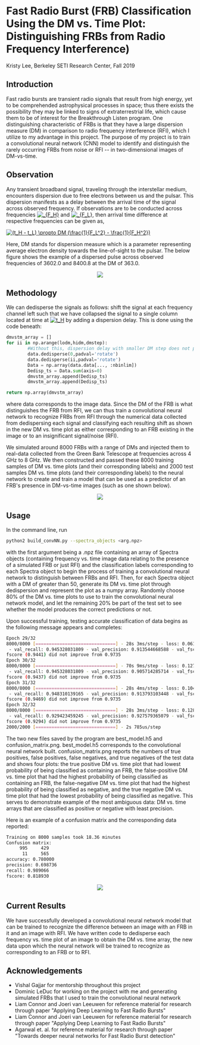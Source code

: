 # Fast Radio Burst (FRB) Classification Using the DM vs. Time Plot: Distinguishing FRBs from Radio Frequency Interference)
Kristy Lee, Berkeley SETI Research Center, Fall 2019

## Introduction
Fast radio bursts are transient radio signals that result from high energy, yet to be comprehended astrophysical processes in space; thus there exists the possibility they may be linked to signs of extraterrestrial life, which cause them to be of interest for the Breakthrough Listen program. One distinguishing characteristic of FRBs is that they have a large dispersion measure (DM) in comparison to radio frequency interference (RFI), which I utilize to my advantage in this project. The purpose of my project is to train a convolutional neural network (CNN) model to identify and distinguish the rarely occurring FRBs from noise or RFI -- in two-dimensional images of DM-vs-time. 

## Observation
Any transient broadband signal, traveling through the interstellar medium, encounters dispersion due to free electrons between us and the pulsar. This dispersion manifests as a delay between the arrival time of the signal across observed frequency. If observations are to be conducted across frequencies <a href="https://www.codecogs.com/eqnedit.php?latex=_{F_H}" target="_blank"><img src="https://latex.codecogs.com/gif.latex?_{F_H}" title="_{F_H}" /></a> and <a href="https://www.codecogs.com/eqnedit.php?latex=_{F_L}" target="_blank"><img src="https://latex.codecogs.com/gif.latex?_{F_L}" title="_{F_L}" /></a>, then arrival time difference at respective frequencies can be given as, 

<a href="https://www.codecogs.com/eqnedit.php?latex=(t_H&space;-&space;t_L)&space;\propto&space;DM&space;(\frac{1}{F_L^2}&space;-&space;\frac{1}{F_H^2})" target="_blank"><img src="https://latex.codecogs.com/gif.latex?(t_H&space;-&space;t_L)&space;\propto&space;DM&space;(\frac{1}{F_L^2}&space;-&space;\frac{1}{F_H^2})" title="(t_H - t_L) \propto DM (\frac{1}{F_L^2} - \frac{1}{F_H^2})" /></a>

Here, DM stands for dispersion measure which is a parameter representing average electron density towards the line-of-sight to the pulsar. The below figure shows the example of a dispersed pulse across observed frequencies of 3602.0 and 8400.8 at the DM of 363.0. 

<p align="center">
  <img src="plots/dispersedsignal.png">
</p>


## Methodology
We can dedisperse the signals as follows: shift the signal at each frequency channel left such that we have collapsed the signal to a single column located at time at <a href="https://www.codecogs.com/eqnedit.php?latex=t_H" target="_blank"><img src="https://latex.codecogs.com/gif.latex?t_H" title="t_H" /></a> by adding a dispersion delay. This is done using the code beneath:

```python
dmvstm_array = []
for ii in np.arange(lodm,hidm,dmstep):
        #Without this, dispersion delay with smaller DM step does not produce delay close to bin width
        data.dedisperse(0,padval='rotate')
        data.dedisperse(ii,padval='rotate')
        Data = np.array(data.data[..., :nbinlim])
        Dedisp_ts = Data.sum(axis=0)
        dmvstm_array.append(Dedisp_ts)
        dmvstm_array.append(Dedisp_ts)

return np.array(dmvstm_array)
```

where data corresponds to the image data. Since the DM of the FRB is what distinguishes the FRB from RFI, we can thus train a convolutional neural network to recognize FRBs from RFI through the numerical data collected from dedispersing each signal and classifying each resulting shift as shown in the new DM vs. time plot as either corresponding to an FRB existing in the image or to an insignificant signal/noise (RFI). 

We simulated around 8000 FRBs with a range of DMs and injected them to real-data collected from the Green Bank Telescope at frequencies across 4 GHz to 8 GHz.  We then constructed and passed these 8000 training samples of DM vs. time plots (and their corresponding labels) and 2000 test samples DM vs. time plots (and their corresponding labels) to the neural network to create and train a model that can be used as a predictor of an FRB's presence in DM-vs-time images (such as one shown below).

<p align="center">
  <img src="plots/dmvstime_dedispersedsignal.png">
</p>


## Usage
In the command line, run 

```bash
python2 build_convNN.py --spectra_objects <arg.npz>
```

with the first argument being a .npz file containing an array of Spectra objects (containing frequency vs. time image data relating to the presence of a simulated FRB or just RFI) and the classification labels corresponding to each Spectra object to begin the process of training a convolutional neural network to distinguish between FRBs and RFI. Then, for each Spectra object with a DM of greater than 50, generate its DM vs. time plot through dedispersion and represent the plot as a numpy array. Randomly choose 80% of the DM vs. time plots to use to train the convolutional neural network model, and let the remaining 20% be part of the test set to see whether the model produces the correct predictions or not.

Upon successful training, testing accurate classification of data begins as the following message appears and completes:

```bash
Epoch 29/32
8000/8000 [==============================] - 28s 3ms/step - loss: 0.0610 - acc: 0.9869 - val_loss: 0.3403 - val_acc: 0.9275
 - val_recall: 0.945328031809 - val_precision: 0.913544668588 - val_fscore: 0.944064755069
fscore (0.9441) did not improve from 0.9735
Epoch 30/32
8000/8000 [==============================] - 70s 9ms/step - loss: 0.1279 - acc: 0.9704 - val_loss: 0.2192 - val_acc: 0.9230
 - val_recall: 0.945328031809 - val_precision: 0.905714285714 - val_fscore: 0.943740458015
fscore (0.9437) did not improve from 0.9735
Epoch 31/32
8000/8000 [==============================] - 28s 4ms/step - loss: 0.1044 - acc: 0.9809 - val_loss: 0.2071 - val_acc: 0.9290
 - val_recall: 0.948310139165 - val_precision: 0.913793103448 - val_fscore: 0.946934412461
fscore (0.9469) did not improve from 0.9735
Epoch 32/32
8000/8000 [==============================] - 28s 3ms/step - loss: 0.1283 - acc: 0.9768 - val_loss: 0.3593 - val_acc: 0.9280
 - val_recall: 0.929423459245 - val_precision: 0.927579365079 - val_fscore: 0.929352396972
fscore (0.9294) did not improve from 0.9735
2000/2000 [==============================] - 2s 785us/step
```

The two new files saved by the program are best_model.h5 and confusion_matrix.png. best_model.h5 corresponds to the convolutional neural network built. confusion_matrix.png reports the numbers of true positives, false positives, false negatives, and true negatives of the test data and shows four plots: the true positive DM vs. time plot that had lowest probability of being classified as containing an FRB, the false-positive DM vs. time plot that had the highest probability of being classified as containing an FRB, the false-negative DM vs. time plot that had the highest probability of being classified as negative, and the true negative DM vs. time plot that had the lowest probability of being classified as negative. This serves to demonstrate example of the most ambiguous data: DM vs. time arrays that are classified as positive or negative with least precision.

Here is an example of a confusion matrix and the corresponding data reported:

```bash
Training on 8000 samples took 18.36 minutes
Confusion matrix:
     995     429
      11     565
accuracy: 0.780000
precision: 0.698736
recall: 0.989066
fscore: 0.818930

```

<p align="center">
  <img src="plots/confusionmatrix.png">
</p>

## Current Results
We have successfully developed a convolutional neural network model that can be trained to recognize the difference between an image with an FRB in it and an image with RFI. We have written code to dedisperse each frequency vs. time plot of an image to obtain the DM vs. time array, the new data upon which the neural network will be trained to recognize as corresponding to an FRB or to RFI. 

## Acknowledgements
- Vishal Gajjar for mentorship throughout this project
- Dominic LeDuc for working on the project with me and generating simulated FRBs that I used to train the convolutional neural network
- Liam Connor and Joeri van Leeuwen for reference material for research through paper "Applying Deep Learning to Fast Radio Bursts"
- Liam Connor and Joeri van Leeuwen for reference material for research through paper "Applying Deep Learning to Fast Radio Bursts"
- Agarwal et. al. for reference material for research through paper "Towards deeper neural networks for Fast Radio Burst detection"

